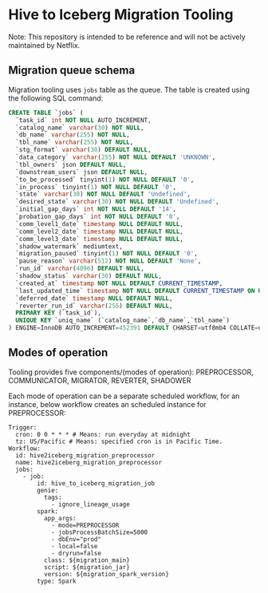 # Hive to Iceberg Migration Tooling

Note: This repository is intended to be reference and will not be actively maintained by Netflix.

## Migration queue schema

Migration tooling uses `jobs` table as the queue. The table is created using the following SQL command:

```sql
CREATE TABLE `jobs` (
  `task_id` int NOT NULL AUTO_INCREMENT,
  `catalog_name` varchar(30) NOT NULL,
  `db_name` varchar(255) NOT NULL,
  `tbl_name` varchar(255) NOT NULL,
  `stg_format` varchar(30) DEFAULT NULL,
  `data_category` varchar(255) NOT NULL DEFAULT 'UNKNOWN',
  `tbl_owners` json DEFAULT NULL,
  `downstream_users` json DEFAULT NULL,
  `to_be_processed` tinyint(1) NOT NULL DEFAULT '0',
  `in_process` tinyint(1) NOT NULL DEFAULT '0',
  `state` varchar(30) NOT NULL DEFAULT 'Undefined',
  `desired_state` varchar(30) NOT NULL DEFAULT 'Undefined',
  `initial_gap_days` int NOT NULL DEFAULT '14',
  `probation_gap_days` int NOT NULL DEFAULT '0',
  `comm_level1_date` timestamp NULL DEFAULT NULL,
  `comm_level2_date` timestamp NULL DEFAULT NULL,
  `comm_level3_date` timestamp NULL DEFAULT NULL,
  `shadow_watermark` mediumtext,
  `migration_paused` tinyint(1) NOT NULL DEFAULT '0',
  `pause_reason` varchar(512) NOT NULL DEFAULT 'None',
  `run_id` varchar(4096) DEFAULT NULL,
  `shadow_status` varchar(30) DEFAULT NULL,
  `created_at` timestamp NOT NULL DEFAULT CURRENT_TIMESTAMP,
  `last_updated_time` timestamp NOT NULL DEFAULT CURRENT_TIMESTAMP ON UPDATE CURRENT_TIMESTAMP,
  `deferred_date` timestamp NULL DEFAULT NULL,
  `reverter_run_id` varchar(255) DEFAULT NULL,
  PRIMARY KEY (`task_id`),
  UNIQUE KEY `uniq_name` (`catalog_name`,`db_name`,`tbl_name`)
) ENGINE=InnoDB AUTO_INCREMENT=452391 DEFAULT CHARSET=utf8mb4 COLLATE=utf8mb4_0900_ai_ci;
```

## Modes of operation

Tooling provides five components/(modes of operation): PREPROCESSOR, COMMUNICATOR, MIGRATOR, REVERTER, SHADOWER

Each mode of operation can be a separate scheduled workflow, for an instance, below workflow creates an scheduled instance for PREPROCESSOR:
```
Trigger:
  cron: 0 0 * * * # Means: run everyday at midnight
  tz: US/Pacific # Means: specified cron is in Pacific Time.
Workflow:
  id: hive2iceberg_migration_preprocessor
  name: hive2iceberg_migration_preprocessor
  jobs:
    - job:
        id: hive_to_iceberg_migration_job
        genie:
          tags:
            - ignore_lineage_usage
        spark:
          app_args:
            - mode=PREPROCESSOR
            - jobsProcessBatchSize=5000
            - dbEnv="prod"
            - local=false
            - dryrun=false
          class: ${migration_main}
          script: ${migration_jar}
          version: ${migration_spark_version}
        type: Spark     
